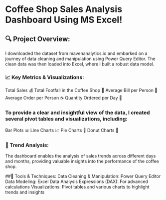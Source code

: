 # Coffee Shop Sales Analysis Dashboard Using MS Excel! 
## 🔍 Project Overview:
I downloaded the dataset from mavenanalytics.io and embarked on a journey of data cleaning and manipulation using Power Query Editor. The clean data was then loaded into Excel, where I built a robust data model.

### 📈 Key Metrics & Visualizations:
Total Sales 💰
Total Footfall in the Coffee Shop 👥
Average Bill per Person 🧾
Average Order per Person ☕
Quantity Ordered per Day 📅

### To provide a clear and insightful view of the data, I created several pivot tables and visualizations, including:
Bar Plots 📊
Line Charts 📈
Pie Charts 🍰
Donut Charts 🍩

### 📅 Trend Analysis:
The dashboard enables the analysis of sales trends across different days and months, providing valuable insights into the performance of the coffee shop.

##🔧 Tools & Techniques:
Data Cleaning & Manipulation: Power Query Editor
Data Modeling: Excel
Data Analysis Expressions (DAX): For advanced calculations
Visualizations: Pivot tables and various charts to highlight trends and insights
